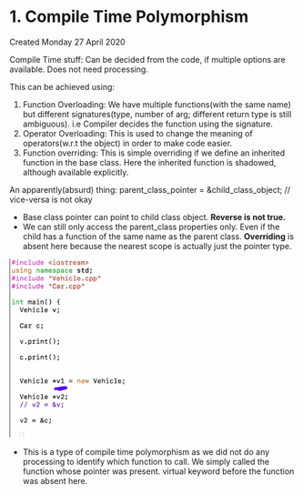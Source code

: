 # 1. Compile Time Polymorphism
Created Monday 27 April 2020

Compile Time stuff: Can be decided from the code, if multiple options are available. Does not need processing.

This can be achieved using:

1. Function Overloading: We have multiple functions(with the same name) but different signatures(type, number of arg; different return type is still ambiguous). i.e Compiler decides the function using the signature.
2. Operator Overloading: This is used to change the meaning of operators(w.r.t the object) in order to make code easier.
3. Function overriding: This is simple overriding if we define an inherited function in the base class. Here the inherited function is shadowed, although available explicitly.


An apparently(absurd) thing:
parent_class_pointer = &child_class_object; // vice-versa is not okay

* Base class pointer can point to child class object. **Reverse is not true.**
* We can still only access the parent_class properties only. Even if the child has a function of the same name as the parent class. **Overriding** is absent here because the nearest scope is actually just the pointer type. 

![](./1._Compile_Time_Polymorphism/Selection_118.png)

* This is a type of compile time polymorphism as we did not do any processing to identify which function to call. We simply called the function whose pointer was present. virtual keyword before the function was absent here.


